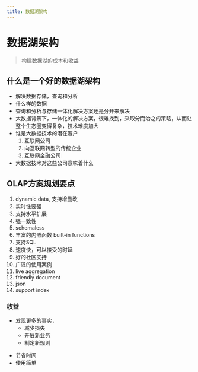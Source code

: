 ```yaml
---
title: 数据湖架构
---
```

# 数据湖架构
>构建数据湖的成本和收益

## 什么是一个好的数据湖架构
  - 解决数据存储，查询和分析
  - 什么样的数据
  - 查询和分析与存储一体化解决方案还是分开来解决
  - 大数据背景下，一体化的解决方案，很难找到，采取分而治之的策略，从而让整个生态圈变得复杂，技术难度加大
  - 谁是大数据技术的潜在客户
    1. 互联网公司
    2. 向互联网转型的传统企业
    3. 互联网金融公司
 - 大数据技术对这些公司意味着什么

## OLAP方案规划要点
  1. dynamic data, 支持增删改
  2. 实时性要强
  3. 支持水平扩展
  4. 强一致性
  5. schemaless
  6. 丰富的内嵌函数 built-in functions
  7. 支持SQL
  8. 速度快，可以接受的时延
  9. 好的社区支持
  10. 广泛的使用案例
  11. live aggregation
  12. friendly document
  13. json
  14. support index

### 收益

  - 发现更多的事实，
      - 减少损失
      - 开展新业务
      - 制定新规则
  * 节省时间
  * 使用简单

